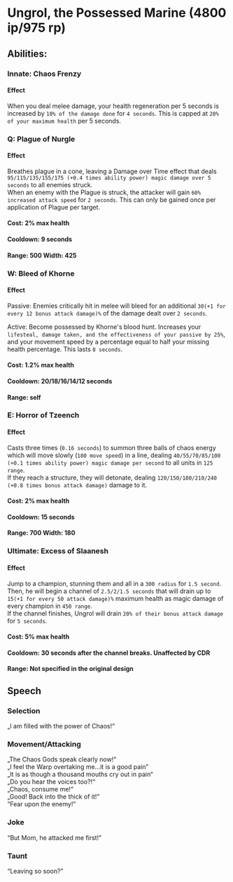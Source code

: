 # Ungrol, the Possessed Marine (4800 ip/975 rp)

## Abilities:

### Innate: Chaos Frenzy

#### Effect

When you deal melee damage, your health regeneration per 5 seconds is increased by `10% of the damage done` for `4 seconds`. This is capped at `20% of your maximum health` per 5 seconds.

### Q: Plague of Nurgle

#### Effect

Breathes plague in a cone, leaving a Damage over Time effect that deals `95/115/135/155/175 (+0.4 times ability power) magic damage over 5 seconds` to all enemies struck.  
When an enemy with the Plague is struck, the attacker will gain `60% increased attack speed` for `2 seconds`. This can only be gained once per application of Plague per target.

#### Cost: 2% max health

#### Cooldown: 9 seconds 

#### Range: 500 Width: 425 

### W: Bleed of Khorne

#### Effect

Passive: Enemies critically hit in melee will bleed for an additional `30(+1 for every 12 bonus attack damage)%` of the damage dealt over `2 seconds`. 

Active: Become possessed by Khorne's blood hunt. Increases your `lifesteal, damage taken, and the effectiveness of your passive by 25%`, and your movement speed by a percentage equal to half your missing health percentage. This lasts `8 seconds`.

#### Cost: 1.2% max health

#### Cooldown: 20/18/16/14/12 seconds 

#### Range: self

### E: Horror of Tzeench

#### Effect

Casts three times (`0.16 seconds`) to summon three balls of chaos energy which will move slowly (`180 move speed`) in a line, dealing `40/55/70/85/100 (+0.1 times ability power) magic damage per second` to all units in `125 range`.  
If they reach a structure, they will detonate, dealing `120/150/180/210/240 (+0.8 times bonus attack damage)` damage to it.

#### Cost: 2% max health

#### Cooldown: 15 seconds

#### Range: 700 Width: 180

### Ultimate: Excess of Slaanesh

#### Effect

Jump to a champion, stunning them and all in a `300 radius` for `1.5 second`.  
Then, he will begin a channel of `2.5/2/1.5 seconds` that will drain up to `15(+1 for every 50 attack damage)%` maximum health as magic damage of every champion in `450 range`.  
If the channel finishes, Ungrol will drain `20% of their bonus attack damage` for `5 seconds`.

#### Cost: 5% max health

#### Cooldown: 30 seconds after the channel breaks. Unaffected by CDR

#### Range: Not specified in the original design

## Speech

### Selection

„I am filled with the power of Chaos!“

### Movement/Attacking

„The Chaos Gods speak clearly now!“  
„I feel the Warp overtaking me...it is a good pain”  
„It is as though a thousand mouths cry out in pain“  
„Do you hear the voices too?!“  
„Chaos, consume me!“  
„Good! Back into the thick of it!”  
“Fear upon the enemy!”

### Joke

“But Mom, he attacked me first!”

### Taunt

“Leaving so soon?”